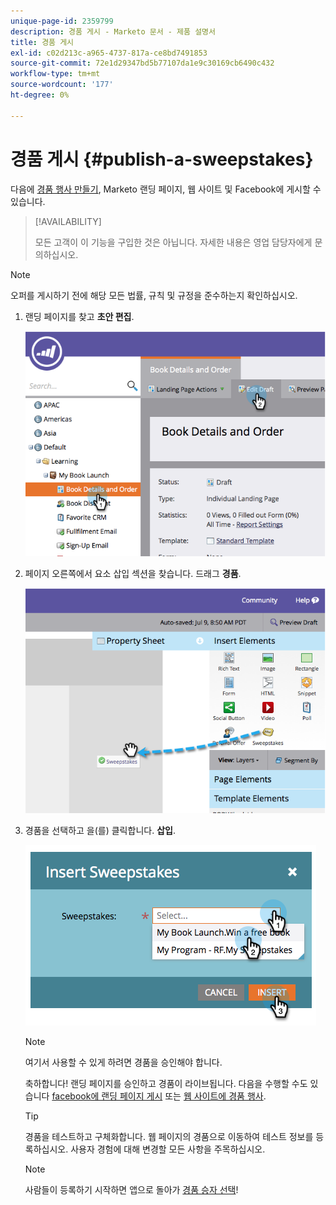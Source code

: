 ```yaml
---
unique-page-id: 2359799
description: 경품 게시 - Marketo 문서 - 제품 설명서
title: 경품 게시
exl-id: c02d213c-a965-4737-817a-ce8bd7491853
source-git-commit: 72e1d29347bd5b77107da1e9c30169cb6490c432
workflow-type: tm+mt
source-wordcount: '177'
ht-degree: 0%

---
```


# 경품 게시 {#publish-a-sweepstakes}

다음에 [경품 행사 만들기](/help/marketo/product-docs/demand-generation/social/sweepstakes/create-sweepstakes.md), Marketo 랜딩 페이지, 웹 사이트 및 Facebook에 게시할 수 있습니다.

>[!AVAILABILITY]
>
>모든 고객이 이 기능을 구입한 것은 아닙니다. 자세한 내용은 영업 담당자에게 문의하십시오.

>[!NOTE]
>
>오퍼를 게시하기 전에 해당 모든 법률, 규칙 및 규정을 준수하는지 확인하십시오.

1. 랜딩 페이지를 찾고 **초안 편집**.

   ![](assets/image2014-9-25-17-3a41-3a27.png)

1. 페이지 오른쪽에서 요소 삽입 섹션을 찾습니다. 드래그 **경품**.

   ![](assets/image2014-9-25-17-3a41-3a31.png)

1. 경품을 선택하고 을(를) 클릭합니다. **삽입**.

   ![](assets/image2014-9-25-17-3a41-3a35.png)

   >[!NOTE]
   >
   >여기서 사용할 수 있게 하려면 경품을 승인해야 합니다.

   축하합니다! 랜딩 페이지를 승인하고 경품이 라이브됩니다. 다음을 수행할 수도 있습니다 [facebook에 랜딩 페이지 게시](/help/marketo/product-docs/demand-generation/facebook/publish-landing-pages-to-facebook.md) 또는 [웹 사이트에 경품 행사](/help/marketo/product-docs/demand-generation/social/social-functions/deploy-social-on-your-website.md).

   >[!TIP]
   >
   >경품을 테스트하고 구체화합니다. 웹 페이지의 경품으로 이동하여 테스트 정보를 등록하십시오. 사용자 경험에 대해 변경할 모든 사항을 주목하십시오.

   >[!NOTE]
   >
   >사람들이 등록하기 시작하면 앱으로 돌아가 [경품 승자 선택](/help/marketo/product-docs/demand-generation/social/sweepstakes/select-sweepstakes-winners.md)!

